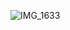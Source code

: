 ![IMG_1633](https://github.com/toxururira/toxururira/assets/143314991/8a3499d8-d48c-4418-9bfe-196c406845b0)

